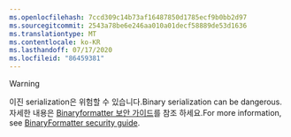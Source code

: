 ```yaml
---
ms.openlocfilehash: 7ccd309c14b73af16487850d1785ecf9b0bb2d97
ms.sourcegitcommit: 2543a78be6e246aa010a01decf58889de53d1636
ms.translationtype: MT
ms.contentlocale: ko-KR
ms.lasthandoff: 07/17/2020
ms.locfileid: "86459381"
---
```

> [!WARNING]
> <span data-ttu-id="918c6-101">이진 serialization은 위험할 수 있습니다.</span><span class="sxs-lookup"><span data-stu-id="918c6-101">Binary serialization can be dangerous.</span></span> <span data-ttu-id="918c6-102">자세한 내용은 [Binaryformatter 보안 가이드](../docs/standard/serialization/binaryformatter-security-guide.md)를 참조 하세요.</span><span class="sxs-lookup"><span data-stu-id="918c6-102">For more information, see [BinaryFormatter security guide](../docs/standard/serialization/binaryformatter-security-guide.md).</span></span>
